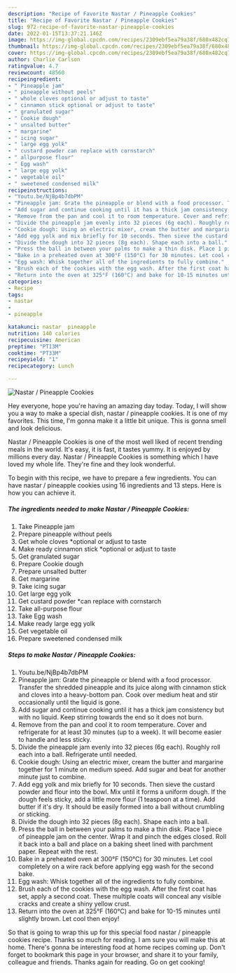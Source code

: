 ```yaml
---
description: "Recipe of Favorite Nastar / Pineapple Cookies"
title: "Recipe of Favorite Nastar / Pineapple Cookies"
slug: 972-recipe-of-favorite-nastar-pineapple-cookies
date: 2022-01-15T13:37:21.146Z
image: https://img-global.cpcdn.com/recipes/2309ebf5ea79a38f/680x482cq70/nastar-pineapple-cookies-recipe-main-photo.jpg
thumbnail: https://img-global.cpcdn.com/recipes/2309ebf5ea79a38f/680x482cq70/nastar-pineapple-cookies-recipe-main-photo.jpg
cover: https://img-global.cpcdn.com/recipes/2309ebf5ea79a38f/680x482cq70/nastar-pineapple-cookies-recipe-main-photo.jpg
author: Charlie Carlson
ratingvalue: 4.7
reviewcount: 48560
recipeingredient:
- " Pineapple jam"
- " pineapple without peels"
- " whole cloves optional or adjust to taste"
- " cinnamon stick optional or adjust to taste"
- " granulated sugar"
- " Cookie dough"
- " unsalted butter"
- " margarine"
- " icing sugar"
- " large egg yolk"
- " custard powder can replace with cornstarch"
- " allpurpose flour"
- " Egg wash"
- " large egg yolk"
- " vegetable oil"
- " sweetened condensed milk"
recipeinstructions:
- "Youtu.be/NjBp4b7dbPM"
- "Pineapple jam: Grate the pineapple or blend with a food processor. Transfer the shredded pineapple and its juice along with cinnamon stick and cloves into a heavy-bottom pan. Cook over medium heat and stir occasionally until the liquid is gone."
- "Add sugar and continue cooking until it has a thick jam consistency but with no liquid. Keep stirring towards the end so it does not burn."
- "Remove from the pan and cool it to room temperature. Cover and refrigerate for at least 30 minutes (up to a week). It will become easier to handle and less sticky."
- "Divide the pineapple jam evenly into 32 pieces (6g each). Roughly roll each into a ball. Refrigerate until needed."
- "Cookie dough: Using an electric mixer, cream the butter and margarine together for 1 minute on medium speed. Add sugar and beat for another minute just to combine."
- "Add egg yolk and mix briefly for 10 seconds. Then sieve the custard powder and flour into the bowl. Mix until it forms a uniform dough. If the dough feels sticky, add a little more flour (1 teaspoon at a time). Add butter if it&#39;s dry. It should be easily formed into a ball without crumbling or sticking."
- "Divide the dough into 32 pieces (8g each). Shape each into a ball."
- "Press the ball in between your palms to make a thin disk. Place 1 piece of pineapple jam on the center. Wrap it and pinch the edges closed. Roll it back into a ball and place on a baking sheet lined with parchment paper. Repeat with the rest."
- "Bake in a preheated oven at 300°F (150°C) for 30 minutes. Let cool completely on a wire rack before applying egg wash for the second bake."
- "Egg wash: Whisk together all of the ingredients to fully combine."
- "Brush each of the cookies with the egg wash. After the first coat has set, apply a second coat. These multiple coats will conceal any visible cracks and create a shiny yellow crust."
- "Return into the oven at 325°F (160°C) and bake for 10-15 minutes until slightly brown. Let cool then enjoy!"
categories:
- Recipe
tags:
- nastar
- 
- pineapple

katakunci: nastar  pineapple 
nutrition: 140 calories
recipecuisine: American
preptime: "PT13M"
cooktime: "PT33M"
recipeyield: "1"
recipecategory: Lunch

---
```



![Nastar / Pineapple Cookies](https://img-global.cpcdn.com/recipes/2309ebf5ea79a38f/680x482cq70/nastar-pineapple-cookies-recipe-main-photo.jpg)

Hey everyone, hope you're having an amazing day today. Today, I will show you a way to make a special dish, nastar / pineapple cookies. It is one of my favorites. This time, I'm gonna make it a little bit unique. This is gonna smell and look delicious.

Nastar / Pineapple Cookies is one of the most well liked of recent trending meals in the world. It's easy, it is fast, it tastes yummy. It is enjoyed by millions every day. Nastar / Pineapple Cookies is something which I have loved my whole life. They're fine and they look wonderful.




To begin with this recipe, we have to prepare a few ingredients. You can have nastar / pineapple cookies using 16 ingredients and 13 steps. Here is how you can achieve it.

<!--inarticleads1-->

##### The ingredients needed to make Nastar / Pineapple Cookies:

1. Take  Pineapple jam
1. Prepare  pineapple without peels
1. Get  whole cloves *optional or adjust to taste
1. Make ready  cinnamon stick *optional or adjust to taste
1. Get  granulated sugar
1. Prepare  Cookie dough
1. Prepare  unsalted butter
1. Get  margarine
1. Take  icing sugar
1. Get  large egg yolk
1. Get  custard powder *can replace with cornstarch
1. Take  all-purpose flour
1. Take  Egg wash
1. Make ready  large egg yolk
1. Get  vegetable oil
1. Prepare  sweetened condensed milk




<!--inarticleads2-->

##### Steps to make Nastar / Pineapple Cookies:

1. Youtu.be/NjBp4b7dbPM
1. Pineapple jam: Grate the pineapple or blend with a food processor. Transfer the shredded pineapple and its juice along with cinnamon stick and cloves into a heavy-bottom pan. Cook over medium heat and stir occasionally until the liquid is gone.
1. Add sugar and continue cooking until it has a thick jam consistency but with no liquid. Keep stirring towards the end so it does not burn.
1. Remove from the pan and cool it to room temperature. Cover and refrigerate for at least 30 minutes (up to a week). It will become easier to handle and less sticky.
1. Divide the pineapple jam evenly into 32 pieces (6g each). Roughly roll each into a ball. Refrigerate until needed.
1. Cookie dough: Using an electric mixer, cream the butter and margarine together for 1 minute on medium speed. Add sugar and beat for another minute just to combine.
1. Add egg yolk and mix briefly for 10 seconds. Then sieve the custard powder and flour into the bowl. Mix until it forms a uniform dough. If the dough feels sticky, add a little more flour (1 teaspoon at a time). Add butter if it&#39;s dry. It should be easily formed into a ball without crumbling or sticking.
1. Divide the dough into 32 pieces (8g each). Shape each into a ball.
1. Press the ball in between your palms to make a thin disk. Place 1 piece of pineapple jam on the center. Wrap it and pinch the edges closed. Roll it back into a ball and place on a baking sheet lined with parchment paper. Repeat with the rest.
1. Bake in a preheated oven at 300°F (150°C) for 30 minutes. Let cool completely on a wire rack before applying egg wash for the second bake.
1. Egg wash: Whisk together all of the ingredients to fully combine.
1. Brush each of the cookies with the egg wash. After the first coat has set, apply a second coat. These multiple coats will conceal any visible cracks and create a shiny yellow crust.
1. Return into the oven at 325°F (160°C) and bake for 10-15 minutes until slightly brown. Let cool then enjoy!




So that is going to wrap this up for this special food nastar / pineapple cookies recipe. Thanks so much for reading. I am sure you will make this at home. There's gonna be interesting food at home recipes coming up. Don't forget to bookmark this page in your browser, and share it to your family, colleague and friends. Thanks again for reading. Go on get cooking!
